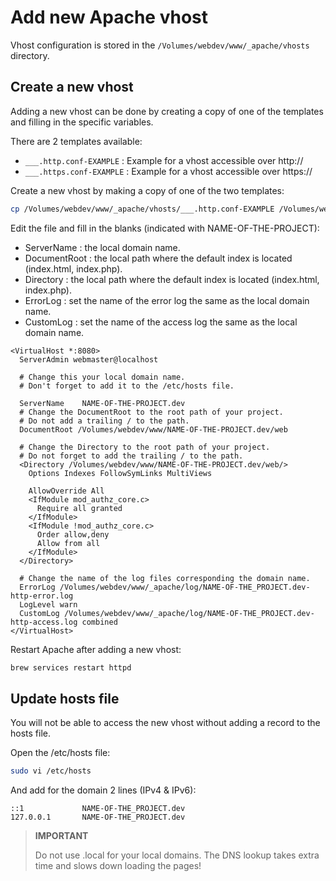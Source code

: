 # Add new Apache vhost

Vhost configuration is stored in the `/Volumes/webdev/www/_apache/vhosts`
directory.

## Create a new vhost

Adding a new vhost can be done by creating a copy of one of the templates and 
filling in the specific variables.

There are 2 templates available:

* `___.http.conf-EXAMPLE` : Example for a vhost accessible over http://
* `___.https.conf-EXAMPLE` : Example for a vhost accessible over https://

Create a new vhost by making a copy of one of the two templates:

```bash
cp /Volumes/webdev/www/_apache/vhosts/___.http.conf-EXAMPLE /Volumes/webdev/www/_apache/vhosts/foo.bar.dev
```

Edit the file and fill in the blanks (indicated with NAME-OF-THE-PROJECT):

* ServerName : the local domain name.
* DocumentRoot : the local path where the default index is located (index.html, 
  index.php).
* Directory : the local path where the default index is located (index.html, 
  index.php).
* ErrorLog : set the name of the error log the same as the local domain name.
* CustomLog : set the name of the access log the same as the local domain name.

```apacheconfig
<VirtualHost *:8080> 
  ServerAdmin webmaster@localhost
  
  # Change this your local domain name.
  # Don't forget to add it to the /etc/hosts file.

  ServerName	NAME-OF-THE-PROJECT.dev
  # Change the DocumentRoot to the root path of your project.
  # Do not add a trailing / to the path.
  DocumentRoot /Volumes/webdev/www/NAME-OF-THE-PROJECT.dev/web
  
  # Change the Directory to the root path of your project.
  # Do not forget to add the trailing / to the path.
  <Directory /Volumes/webdev/www/NAME-OF-THE-PROJECT.dev/web/> 
    Options Indexes FollowSymLinks MultiViews
    
    AllowOverride All
    <IfModule mod_authz_core.c>
      Require all granted
    </IfModule>
    <IfModule !mod_authz_core.c>
      Order allow,deny
      Allow from all
    </IfModule>
  </Directory> 
  
  # Change the name of the log files corresponding the domain name.
  ErrorLog /Volumes/webdev/www/_apache/log/NAME-OF-THE_PROJECT.dev-http-error.log
  LogLevel warn
  CustomLog /Volumes/webdev/www/_apache/log/NAME-OF-THE_PROJECT.dev-http-access.log combined 
</VirtualHost>
```

Restart Apache after adding a new vhost:

```bash
brew services restart httpd
```

## Update hosts file

You will not be able to access the new vhost without adding a record to the
hosts file.

Open the /etc/hosts file:

```bash
sudo vi /etc/hosts
```

And add for the domain 2 lines (IPv4 & IPv6):

```
::1             NAME-OF-THE_PROJECT.dev
127.0.0.1       NAME-OF-THE_PROJECT.dev
```

> **IMPORTANT**
>
> Do not use .local for your local domains. The DNS lookup takes extra time and 
> slows down loading the pages!
